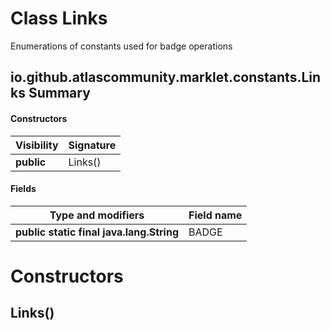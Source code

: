 Class Links
===========
Enumerations of constants used for badge operations

io.github.atlascommunity.marklet.constants.Links Summary
-------
#### Constructors
| Visibility | Signature |
| ---------- | --------- |
| **public** | Links()   |
#### Fields
| Type and modifiers                       | Field name |
| ---------------------------------------- | ---------- |
| **public static final java.lang.String** | BADGE      |

Constructors
============
Links()
-------


